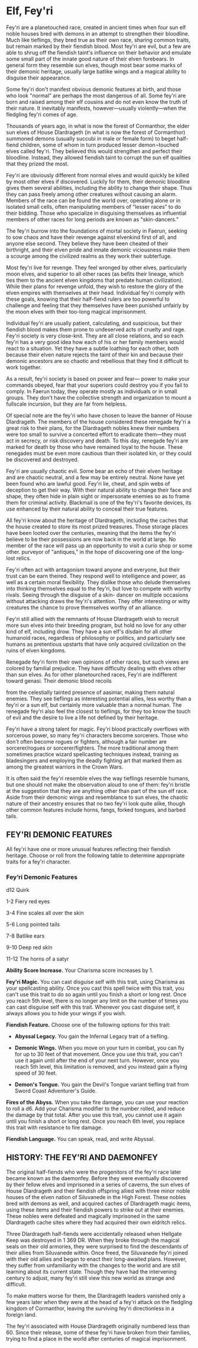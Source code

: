 # Elf, Fey'ri

Fey'ri are a planetouched race, created in ancient times when four sun elf noble houses bred with demons in an attempt to strengthen their bloodline. Much like tieflings, they bred true as their own race, sharing common traits, but remain marked by their fiendish blood. Most fey'ri are evil, but a few are able to shrug off the fiendish taint's influence on their behavior and emulate some small part of the innate good nature of their elven forebears. In general form they resemble sun elves, though most bear some marks of their demonic heritage, usually large batlike wings and a magical ability to disguise their appearance.

Some fey'ri don't manifest obvious demonic features at birth, and those who look "normal” are perhaps the most dangerous of all. Some fey'ri are born and raised among their elf cousins and do not even know the truth of their nature. It inevitably manifests, however—usually violently—when the fledgling fey'ri comes of age.

Thousands of years ago, in what is now the forest of Cormanthor, the elder sun elves of House Dlardrageth (in what is now the forest of Cormanthor) summoned demons (usually succubi in male or female form) to beget half-fiend children, some of whom in turn produced lesser demon¬touched elves called fey'ri. They believed this would strengthen and perfect their bloodline. Instead, they allowed fiendish taint to corrupt the sun elf qualities that they prized the most.

Fey'ri are obviously different from normal elves and would quickly be killed by most other elves if discovered. Luckily for them, their demonic bloodline gives them several abilities, including the ability to change their shape. Thus they can pass freely among other creatures without causing an alarm. Members of the race can be found the world over, operating alone or in isolated small cells, often manipulating members of "lesser races” to do their bidding. Those who specialize in disguising themselves as influential members of other races for long periods are known as "skin-dancers.”

The fey'ri burrow into the foundations of mortal society in Faerun, seeking to sow chaos and have their revenge against elvenkind first of all, and anyone else second. They believe they have been cheated of their birthright, and their elven pride and innate demonic viciousness make them a scourge among the civilized realms as they work their subterfuge.

Most fey'ri live for revenge. They feel wronged by other elves, particularly moon elves, and superior to all other races (as befits their lineage, which ties them to the ancient elven kingdoms that predate human civilization). While their plans for revenge unfold, they wish to restore the glory of the elven empires with themselves at their head. Individual fey'ri comply with these goals, knowing that their half-fiend rulers are too powerful to challenge and feeling that they themselves have been punished unfairly by the moon elves with their too-long magical imprisonment.

Individual fey'ri are usually patient, calculating, and suspicious, but their fiendish blood makes them prone to undeserved acts of cruelty and rage. Fey'ri society is very close-knit. They are all close relations, and so each fey'ri has a very good idea how each of his or her family members would react to a situation. Yet they have a subtle loathing for each other, both because their elven nature rejects the taint of their kin and because their demonic ancestors are so chaotic and rebellious that they find it difficult to work together.

As a result, fey'ri society is based on power and fear— power to make your commands obeyed, fear that your superiors could destroy you if you fail to comply. In Faerun today, they operate mostly as individuals or in small groups. They don't have the collective strength and organization to mount a fullscale incursion, but they are far from helpless.

Of special note are the fey'ri who have chosen to leave the banner of House Dlardrageth. The members of the house considered these renegade fey'ri a great risk to their plans, for the Dlardrageth nobles knew their numbers were too small to survive a concerted effort to eradicate them—they must act in secrecy, or risk discovery and death. To this day, renegade fey'ri are marked for death by those who have remained loyal to the house. These renegades must be even more cautious than their isolated kin, or they could be discovered and destroyed.

Fey'ri are usually chaotic evil. Some bear an echo of their elven heritage and are chaotic neutral, and a few may be entirely neutral. None have yet been found who are lawful good. Fey'ri lie, cheat, and spin webs of deception to get their way. With their natural ability to change their face and shape, they often hide in plain sight or impersonate enemies so as to frame them for criminal activity. Blackmail is one of the fey'ri's favorite devices, its use enhanced by their natural ability to conceal their true features.

All fey'ri know about the heritage of Dlardrageth, including the caches that the house created to store its most prized treasures. Those storage places have been looted over the centuries, meaning that the items the fey'ri believe to be their possessions are now back in the world at large. No member of the race will pass up an opportunity to visit a curio shop or some other. purveyor of "antiques,” in the hope of discovering one of the long-lost relics.

Fey'ri often act with antagonism toward anyone and everyone, but their trust can be earn theired. They respond well to intelligence and power, as well as a certain moral flexibility. They dislike those who delude themselves into thinking themselves equal to the fey'ri, but love to compete with worthy rivals. Seeing through the disguise of a skin- dancer on multiple occasions without attacking draws the fey'ri's attention. They offer interesting or witty creatures the chance to prove themselves worthy of an alliance.

Fey'ri still allied with the remnants of House Dlardrageth wish to recruit more sun elves into their breeding program, but hold no love for any other kind of elf, including drow. They have a sun elf's disdain for all other humanoid races, regardless of philosophy or politics, and particularly see humans as pretentious upstarts that have only acquired civilization on the ruins of elven kingdoms. 

Renegade fey'ri form their own opinions of other races, but such views are colored by familial prejudice. They have difficulty dealing with elves other than sun elves. As for other planetourched races, Fey'ri are indifferent toward genasi. Their demonic blood recoils

from the celestially tainted presence of aasimar, making them natural enemies. They see tieflings as interesting potential allies, less worthy than a fey'ri or a sun elf, but certainly more valuable than a normal human. The renegade fey'ri also feel the closest to tieflings, for they too know the touch of evil and the desire to live a life not defined by their heritage.

Fey'ri have a strong talent for magic. Fey'ri blood practically overflows with sorcerous power, so many fey'ri characters become sorcerers. Those who don't often become rogues or fighters, although a fair number are sorcerer/rogues or sorcerer/fighters. The more traditional among them sometimes practice wizard spellcasting techniques instead, training as bladesingers and employing the deadly fighting art that marked them as among the greatest warriors in the Crown Wars.

It is often said the fey'ri resemble elves the way tieflings resemble humans, but one should not make the observation aloud to one of them: fey'ri bristle at the suggestion that they are anything other than part of the sun elf race. Aside from their demonic wings and resemblance to sun elves, the chaotic nature of their ancestry ensures that no two fey'ri look quite alike, though other common features include horns, fangs, forked tongues, and barbed tails.

## FEY'RI DEMONIC FEATURES

All fey'ri have one or more unusual features reflecting their fiendish heritage. Choose or roll from the following table to determine appropriate traits for a fey'ri character.

### Fey’ri Demonic Features 

d12 Quirk

1-2 Fiery red eyes

3-4 Fine scales all over the skin

5-6 Long pointed tails

7-8 Batlike ears

9-10    Deep red skin

11-12   The horns of a satyr

**Ability Score Increase.** Your Charisma score increases by 1.

**Fey'ri Magic.** You can cast disguise self with this trait, using Charisma as your spellcasting ability. Once you cast this spell twice with this trait, you can't use this trait to do so again until you finish a short or long rest. Once you reach 5th level, there is no longer any limit on the number of times you can cast disguise self with this trait. Whenever you cast disguise self, it always allows you to hide your wings if you wish.

**Fiendish Feature.** Choose one of the following options for this trait:

* **Abyssal Legacy.** You gain the Infernal Legacy trait of a tiefling.

* **Demonic Wings.** When you move on your turn in combat, you can fly for up to 30 feet of that movement. Once you use this trait, you can't use it again until after the end of your next turn. However, once you reach 5th level, this limitation is removed, and you instead gain a flying speed of 30 feet.

* **Demon's Tongue.** You gain the Devil's Tongue variant tiefling trait from Sword Coast Adventurer's Guide.

**Fires of the Abyss.** When you take fire damage, you can use your reaction to roll a d6. Add your Charisma modifier to the number rolled, and reduce the damage by that total. After you use this trait, you cannot use it again until you finish a short or long rest. Once you reach 6th level, you replace this trait with resistance to fire damage.

**Fiendish Language.** You can speak, read, and write Abyssal.

## HISTORY: THE FEY'RI AND DAEMONFEY

The original half-fiends who were the progenitors of the fey'ri race later became known as the daemonfey. Before they were eventually discovered by their fellow elves and imprisoned in a series of caverns, the sun elves of House Dlardrageth and their fiendish offspring allied with three minor noble houses of the elven nation of Siluvanede in the High Forest. These nobles bred with demons as well, and acquired caches of Dlardrageth magic items, using these items and their fiendish powers to strike out at their enemies. These nobles were defeated and magically imprisoned in the same Dlardrageth cache sites where they had acquired their own eldritch relics.

Three Dlardrageth half-fiends were accidentally released when Hellgate Keep was destroyed in 1 369 DR. When they broke through the magical seals on their old armories, they were surprised to find the descendants of their allies from Siluvanede within. Once freed, the Siluvanede fey'ri joined with their old allies and began to enact their long-awaited plans. However, they suffer from unfamiliarity with the changes to the world and are still learning about its current state. Though they have had the intervening century to adjust, many fey'ri still view this new world as strange and difficult.

To make matters worse for them, the Dlardrageth leaders vanished only a few years later when they were at the head of a fey'ri attack on the fledgling kingdom of Cormanthor, leaving the surviving fey'ri directionless in a foreign land.

The fey'ri associated with House Dlardrageth originally numbered less than 60. Since their release, some of these fey'ri have broken from their families, trying to find a place in the world after centuries of magical imprisonment.